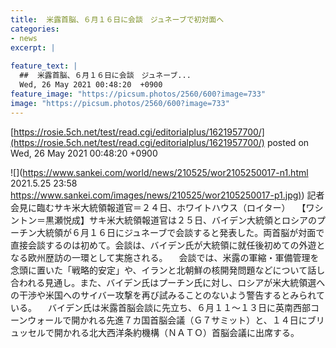 ```yaml
---
title:  米露首脳、６月１６日に会談　ジュネーブで初対面へ  
categories:
- news
excerpt: |
  
feature_text: |
  ##  米露首脳、６月１６日に会談　ジュネーブ...
  Wed, 26 May 2021 00:48:20  +0900
feature_image: "https://picsum.photos/2560/600?image=733"
image: "https://picsum.photos/2560/600?image=733"
---
```


[https://rosie.5ch.net/test/read.cgi/editorialplus/1621957700/](https://rosie.5ch.net/test/read.cgi/editorialplus/1621957700/)
posted on Wed, 26 May 2021 00:48:20  +0900

<!--more-->

![](https://www.sankei.com/world/news/210525/wor2105250017-n1.html 2021.5.25 23:58 [https://www.sankei.com/images/news/210525/wor2105250017-p1.jpg)](https://www.sankei.com/images/news/210525/wor2105250017-p1.jpg)) 記者会見に臨むサキ米大統領報道官＝２４日、ホワイトハウス（ロイター） 　【ワシントン＝黒瀬悦成】サキ米大統領報道官は２５日、バイデン大統領とロシアのプーチン大統領が６月１６日にジュネーブで会談すると発表した。両首脳が対面で直接会談するのは初めて。会談は、バイデン氏が大統領に就任後初めての外遊となる欧州歴訪の一環として実施される。 　会談では、米露の軍縮・軍備管理を念頭に置いた「戦略的安定」や、イランと北朝鮮の核開発問題などについて話し合われる見通し。また、バイデン氏はプーチン氏に対し、ロシアが米大統領選への干渉や米国へのサイバー攻撃を再び試みることのないよう警告するとみられている。 　バイデン氏は米露首脳会談に先立ち、６月１１〜１３日に英南西部コーンウォールで開かれる先進７カ国首脳会議（Ｇ７サミット）と、１４日にブリュッセルで開かれる北大西洋条約機構（ＮＡＴＯ）首脳会議に出席する。

